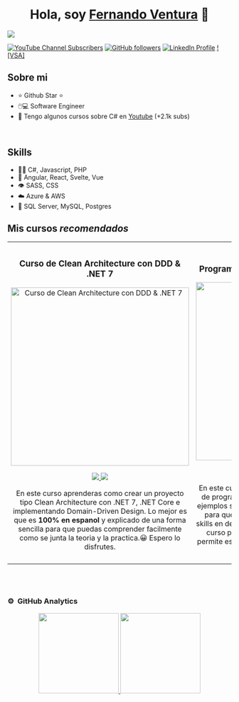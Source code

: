 <div align="center">
<h1 align="center">Hola, soy <a href="https://www.linkedin.com/in/ferventurart/">Fernando Ventura</a> 👋</h1>
</div>
<img src="https://i.imgur.com/Tq39sdL.png">

[![YouTube Channel Subscribers](https://img.shields.io/youtube/channel/subscribers/UCL7R2b-KgnM2gNXaeiY3QAw?style=social)](https://youtube.com/@ferventurart?sub_confirmation=1)
[![GitHub followers](https://img.shields.io/github/followers/ferventurart?style=social&logo=github)](https://github.com/ferventurart)
[![LinkedIn Profile](https://img.shields.io/badge/LinkedIn-0077B5?style=for-the-badge&logo=linkedin&logoColor=white&style=social)](https://www.linkedin.com/in/ferventurart/)
[![VSA]](https://blog.ndepend.com/wp-content/uploads/net-vertical-slice-architecture.png)

## Sobre mi
- ⭐ Github Star ⭐ 
- 🖱️💻 Software Engineer
- 🎥 Tengo algunos cursos sobre C# en [Youtube](https://youtube.com/@ferventurart?sub_confirmation=1) (+2.1k subs)

<br>

## Skills
- 👨‍💻 C#, Javascript, PHP
- 🦾 Angular, React, Svelte, Vue
- 👁️ SASS, CSS
- ☁️ Azure & AWS
- 📕 SQL Server, MySQL, Postgres

## Mis cursos *recomendados*
<table>
<tr>
<td width="50%">
<h3 align="center">Curso de Clean Architecture con DDD & .NET 7</h3>
<div align="center">
<a href="https://github.com/ferventurart/EasyPOS" target="_blank"><img src="https://i.imgur.com/g03LIbJ.png" width="400" alt="Curso de Clean Architecture con DDD & .NET 7"></a>
<p>
<a href="https://github.com/ferventurart/EasyPOS" target="_blank">
<img src="https://img.shields.io/badge/CÓDIGO-ff9?style=for-the-badge&logo=github&logoColor=black">
</a>
<a href="https://youtu.be/hCG38mYnrMc?si=n5ST9skvfAJLkU18" target="_blank">
<img src="https://img.shields.io/badge/-Youtube-green?style=for-the-badge&color=fbfc40">
</a>
</p>
<p>En este curso aprenderas como crear un proyecto tipo Clean Architecture con .NET 7, .NET Core e implementando Domain-Driven Design. Lo mejor es que es <b>100% en espanol</b> y explicado de una forma sencilla para que puedas comprender facilmente como se junta la teoria y la practica.😀 Espero lo disfrutes.</p>
</div>
                                                                                      
</td>

<td width="50%">
<br>
<h3 align="center">Programacion Orientada a Objetos con C#</h3>
<div align="center">                                       
<a href="https://github.com/ferventurart/POO" target="_blank"><img src="https://i.imgur.com/qrVi6im.png" width="400" alt="Curso arquitectura MVVM"></a>
<br>
<p>
<a href="https://github.com/ferventurart/POO" target="_blank">
<img src="https://img.shields.io/badge/C%C3%93DIGO-80ffaa?style=for-the-badge&logo=github&logoColor=black">
</a>
<a href="https://youtube.com/playlist?list=PLOnQtvVd3KIQOcFOYqN_nRmyfYuwfR-Jv&si=1MNpgVSqns_SwFTD" target="_blank">
<img src="https://img.shields.io/badge/-Youtube-green?style=for-the-badge&color=3fFD7f">
</a>
</p>
</p>En este curso aprenderas como y de que se trata la de programación orientada a objetos con C#. Con ejemplos simples te explicare los conceptos basicos
para que puedas dominar este tema y subas tus skills en desarrollo de software. Animate y sigue este curso para que veas como este paradigma nos permite
escribir codigo limpio y que ventaja nos trae a los desarrolladores.</p>
</div>                                                             
</table>                                                                                 
</div>
<br>
                                                                                
</div>
<br>

### ⚙️ &nbsp;GitHub Analytics

<p align="center">
<a href="https://github.com/ferventurart">
  <img height="180em" src="https://github-readme-stats-eight-theta.vercel.app/api?username=ferventurart&show_icons=true&theme=algolia&include_all_commits=true&count_private=true"/>
  <img height="180em" src="https://github-readme-stats-eight-theta.vercel.app/api/top-langs/?username=ferventurart&layout=compact&langs_count=8&theme=algolia"/>
</a>
</p>
